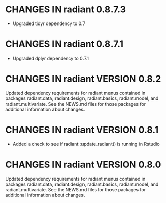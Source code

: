 # CHANGES IN radiant 0.8.7.3

* Upgraded tidyr dependency to 0.7

# CHANGES IN radiant 0.8.7.1

* Upgraded dplyr dependency to 0.7.1

# CHANGES IN radiant VERSION 0.8.2

Updated dependency requirements for radiant menus contained in packages radiant.data, radiant.design, radiant.basics, radiant.model, and radiant.multivariate. See the NEWS.md files for those packages for additional information about changes.

# CHANGES IN radiant VERSION 0.8.1

- Added a check to see if radiant::update_radiant() is running in Rstudio

# CHANGES IN radiant VERSION 0.8.0

Updated dependency requirements for radiant menus contained in packages radiant.data, radiant.design, radiant.basics, radiant.model, and radiant.multivariate. See the NEWS.md files for those packages for additional information about changes.
